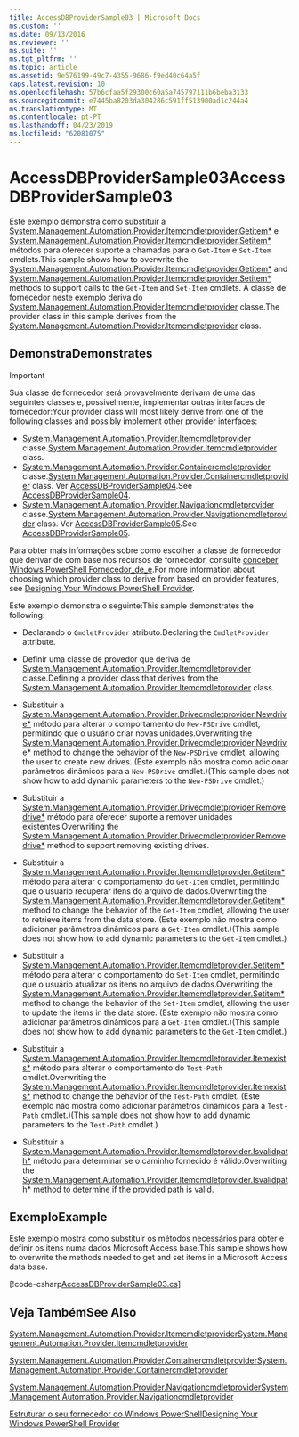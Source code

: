 ```yaml
---
title: AccessDBProviderSample03 | Microsoft Docs
ms.custom: ''
ms.date: 09/13/2016
ms.reviewer: ''
ms.suite: ''
ms.tgt_pltfrm: ''
ms.topic: article
ms.assetid: 9e576199-49c7-4355-9686-f9ed40c64a5f
caps.latest.revision: 10
ms.openlocfilehash: 57b6cfaa5f29300c60a5a745797111b6beba3133
ms.sourcegitcommit: e7445ba8203da304286c591ff513900ad1c244a4
ms.translationtype: MT
ms.contentlocale: pt-PT
ms.lasthandoff: 04/23/2019
ms.locfileid: "62081075"
---
```

# <a name="accessdbprovidersample03"></a><span data-ttu-id="96b04-102">AccessDBProviderSample03</span><span class="sxs-lookup"><span data-stu-id="96b04-102">AccessDBProviderSample03</span></span>

<span data-ttu-id="96b04-103">Este exemplo demonstra como substituir a [System.Management.Automation.Provider.Itemcmdletprovider.Getitem\*](/dotnet/api/System.Management.Automation.Provider.ItemCmdletProvider.GetItem) e [System.Management.Automation.Provider.Itemcmdletprovider.Setitem\*](/dotnet/api/System.Management.Automation.Provider.ItemCmdletProvider.SetItem) métodos para oferecer suporte a chamadas para o `Get-Item` e `Set-Item` cmdlets.</span><span class="sxs-lookup"><span data-stu-id="96b04-103">This sample shows how to overwrite the [System.Management.Automation.Provider.Itemcmdletprovider.Getitem\*](/dotnet/api/System.Management.Automation.Provider.ItemCmdletProvider.GetItem) and [System.Management.Automation.Provider.Itemcmdletprovider.Setitem\*](/dotnet/api/System.Management.Automation.Provider.ItemCmdletProvider.SetItem) methods to support calls to the `Get-Item` and `Set-Item` cmdlets.</span></span> <span data-ttu-id="96b04-104">A classe de fornecedor neste exemplo deriva do [System.Management.Automation.Provider.Itemcmdletprovider](/dotnet/api/System.Management.Automation.Provider.ItemCmdletProvider) classe.</span><span class="sxs-lookup"><span data-stu-id="96b04-104">The provider class in this sample derives from the [System.Management.Automation.Provider.Itemcmdletprovider](/dotnet/api/System.Management.Automation.Provider.ItemCmdletProvider) class.</span></span>

## <a name="demonstrates"></a><span data-ttu-id="96b04-105">Demonstra</span><span class="sxs-lookup"><span data-stu-id="96b04-105">Demonstrates</span></span>

> [!IMPORTANT]
> <span data-ttu-id="96b04-106">Sua classe de fornecedor será provavelmente derivam de uma das seguintes classes e, possivelmente, implementar outras interfaces de fornecedor:</span><span class="sxs-lookup"><span data-stu-id="96b04-106">Your provider class will most likely derive from one of the following classes and possibly implement other provider interfaces:</span></span>
>
> -   <span data-ttu-id="96b04-107">[System.Management.Automation.Provider.Itemcmdletprovider](/dotnet/api/System.Management.Automation.Provider.ItemCmdletProvider) classe.</span><span class="sxs-lookup"><span data-stu-id="96b04-107">[System.Management.Automation.Provider.Itemcmdletprovider](/dotnet/api/System.Management.Automation.Provider.ItemCmdletProvider) class.</span></span>
> -   <span data-ttu-id="96b04-108">[System.Management.Automation.Provider.Containercmdletprovider](/dotnet/api/System.Management.Automation.Provider.ContainerCmdletProvider) classe.</span><span class="sxs-lookup"><span data-stu-id="96b04-108">[System.Management.Automation.Provider.Containercmdletprovider](/dotnet/api/System.Management.Automation.Provider.ContainerCmdletProvider) class.</span></span> <span data-ttu-id="96b04-109">Ver [AccessDBProviderSample04](./accessdbprovidersample04.md).</span><span class="sxs-lookup"><span data-stu-id="96b04-109">See [AccessDBProviderSample04](./accessdbprovidersample04.md).</span></span>
> -   <span data-ttu-id="96b04-110">[System.Management.Automation.Provider.Navigationcmdletprovider](/dotnet/api/System.Management.Automation.Provider.NavigationCmdletProvider) classe.</span><span class="sxs-lookup"><span data-stu-id="96b04-110">[System.Management.Automation.Provider.Navigationcmdletprovider](/dotnet/api/System.Management.Automation.Provider.NavigationCmdletProvider) class.</span></span> <span data-ttu-id="96b04-111">Ver [AccessDBProviderSample05](./accessdbprovidersample05.md).</span><span class="sxs-lookup"><span data-stu-id="96b04-111">See [AccessDBProviderSample05](./accessdbprovidersample05.md).</span></span>
>
> <span data-ttu-id="96b04-112">Para obter mais informações sobre como escolher a classe de fornecedor que derivar de com base nos recursos de fornecedor, consulte [conceber Windows PowerShell Fornecedor_de_e](./provider-types.md).</span><span class="sxs-lookup"><span data-stu-id="96b04-112">For more information about choosing which provider class to derive from based on provider features, see [Designing Your Windows PowerShell Provider](./provider-types.md).</span></span>

<span data-ttu-id="96b04-113">Este exemplo demonstra o seguinte:</span><span class="sxs-lookup"><span data-stu-id="96b04-113">This sample demonstrates the following:</span></span>

- <span data-ttu-id="96b04-114">Declarando o `CmdletProvider` atributo.</span><span class="sxs-lookup"><span data-stu-id="96b04-114">Declaring the `CmdletProvider` attribute.</span></span>

- <span data-ttu-id="96b04-115">Definir uma classe de provedor que deriva de [System.Management.Automation.Provider.Itemcmdletprovider](/dotnet/api/System.Management.Automation.Provider.ItemCmdletProvider) classe.</span><span class="sxs-lookup"><span data-stu-id="96b04-115">Defining a provider class that derives from the [System.Management.Automation.Provider.Itemcmdletprovider](/dotnet/api/System.Management.Automation.Provider.ItemCmdletProvider) class.</span></span>

- <span data-ttu-id="96b04-116">Substituir a [System.Management.Automation.Provider.Drivecmdletprovider.Newdrive\*](/dotnet/api/System.Management.Automation.Provider.DriveCmdletProvider.NewDrive) método para alterar o comportamento do `New-PSDrive` cmdlet, permitindo que o usuário criar novas unidades.</span><span class="sxs-lookup"><span data-stu-id="96b04-116">Overwriting the [System.Management.Automation.Provider.Drivecmdletprovider.Newdrive\*](/dotnet/api/System.Management.Automation.Provider.DriveCmdletProvider.NewDrive) method to change the behavior of the `New-PSDrive` cmdlet, allowing the user to create new drives.</span></span> <span data-ttu-id="96b04-117">(Este exemplo não mostra como adicionar parâmetros dinâmicos para a `New-PSDrive` cmdlet.)</span><span class="sxs-lookup"><span data-stu-id="96b04-117">(This sample does not show how to add dynamic parameters to the `New-PSDrive` cmdlet.)</span></span>

- <span data-ttu-id="96b04-118">Substituir a [System.Management.Automation.Provider.Drivecmdletprovider.Removedrive\*](/dotnet/api/System.Management.Automation.Provider.DriveCmdletProvider.RemoveDrive) método para oferecer suporte a remover unidades existentes.</span><span class="sxs-lookup"><span data-stu-id="96b04-118">Overwriting the [System.Management.Automation.Provider.Drivecmdletprovider.Removedrive\*](/dotnet/api/System.Management.Automation.Provider.DriveCmdletProvider.RemoveDrive) method to support removing existing drives.</span></span>

- <span data-ttu-id="96b04-119">Substituir a [System.Management.Automation.Provider.Itemcmdletprovider.Getitem\*](/dotnet/api/System.Management.Automation.Provider.ItemCmdletProvider.GetItem) método para alterar o comportamento do `Get-Item` cmdlet, permitindo que o usuário recuperar itens do arquivo de dados.</span><span class="sxs-lookup"><span data-stu-id="96b04-119">Overwriting the [System.Management.Automation.Provider.Itemcmdletprovider.Getitem\*](/dotnet/api/System.Management.Automation.Provider.ItemCmdletProvider.GetItem) method to change the behavior of the `Get-Item` cmdlet, allowing the user to retrieve items from the data store.</span></span> <span data-ttu-id="96b04-120">(Este exemplo não mostra como adicionar parâmetros dinâmicos para a `Get-Item` cmdlet.)</span><span class="sxs-lookup"><span data-stu-id="96b04-120">(This sample does not show how to add dynamic parameters to the `Get-Item` cmdlet.)</span></span>

- <span data-ttu-id="96b04-121">Substituir a [System.Management.Automation.Provider.Itemcmdletprovider.Setitem\*](/dotnet/api/System.Management.Automation.Provider.ItemCmdletProvider.SetItem) método para alterar o comportamento do `Set-Item` cmdlet, permitindo que o usuário atualizar os itens no arquivo de dados.</span><span class="sxs-lookup"><span data-stu-id="96b04-121">Overwriting the [System.Management.Automation.Provider.Itemcmdletprovider.Setitem\*](/dotnet/api/System.Management.Automation.Provider.ItemCmdletProvider.SetItem) method to change the behavior of the `Set-Item` cmdlet, allowing the user to update the items in the data store.</span></span> <span data-ttu-id="96b04-122">(Este exemplo não mostra como adicionar parâmetros dinâmicos para a `Get-Item` cmdlet.)</span><span class="sxs-lookup"><span data-stu-id="96b04-122">(This sample does not show how to add dynamic parameters to the `Get-Item` cmdlet.)</span></span>

- <span data-ttu-id="96b04-123">Substituir a [System.Management.Automation.Provider.Itemcmdletprovider.Itemexists\*](/dotnet/api/System.Management.Automation.Provider.ItemCmdletProvider.ItemExists) método para alterar o comportamento do `Test-Path` cmdlet.</span><span class="sxs-lookup"><span data-stu-id="96b04-123">Overwriting the [System.Management.Automation.Provider.Itemcmdletprovider.Itemexists\*](/dotnet/api/System.Management.Automation.Provider.ItemCmdletProvider.ItemExists) method to change the behavior of the `Test-Path` cmdlet.</span></span> <span data-ttu-id="96b04-124">(Este exemplo não mostra como adicionar parâmetros dinâmicos para a `Test-Path` cmdlet.)</span><span class="sxs-lookup"><span data-stu-id="96b04-124">(This sample does not show how to add dynamic parameters to the `Test-Path` cmdlet.)</span></span>

- <span data-ttu-id="96b04-125">Substituir a [System.Management.Automation.Provider.Itemcmdletprovider.Isvalidpath\*](/dotnet/api/System.Management.Automation.Provider.ItemCmdletProvider.IsValidPath) método para determinar se o caminho fornecido é válido.</span><span class="sxs-lookup"><span data-stu-id="96b04-125">Overwriting the [System.Management.Automation.Provider.Itemcmdletprovider.Isvalidpath\*](/dotnet/api/System.Management.Automation.Provider.ItemCmdletProvider.IsValidPath) method to determine if the provided path is valid.</span></span>

## <a name="example"></a><span data-ttu-id="96b04-126">Exemplo</span><span class="sxs-lookup"><span data-stu-id="96b04-126">Example</span></span>

<span data-ttu-id="96b04-127">Este exemplo mostra como substituir os métodos necessários para obter e definir os itens numa dados Microsoft Access base.</span><span class="sxs-lookup"><span data-stu-id="96b04-127">This sample shows how to overwrite the methods needed to get and set items in a Microsoft Access data base.</span></span>

[!code-csharp[AccessDBProviderSample03.cs](../../powershell-sdk-samples/SDK-2.0/csharp/AccessDBProviderSample06/AccessDBProviderSample06.cs#L11-L976 "AccessDBProviderSample03.cs")]

## <a name="see-also"></a><span data-ttu-id="96b04-128">Veja Também</span><span class="sxs-lookup"><span data-stu-id="96b04-128">See Also</span></span>

[<span data-ttu-id="96b04-129">System.Management.Automation.Provider.Itemcmdletprovider</span><span class="sxs-lookup"><span data-stu-id="96b04-129">System.Management.Automation.Provider.Itemcmdletprovider</span></span>](/dotnet/api/System.Management.Automation.Provider.ItemCmdletProvider)

[<span data-ttu-id="96b04-130">System.Management.Automation.Provider.Containercmdletprovider</span><span class="sxs-lookup"><span data-stu-id="96b04-130">System.Management.Automation.Provider.Containercmdletprovider</span></span>](/dotnet/api/System.Management.Automation.Provider.ContainerCmdletProvider)

[<span data-ttu-id="96b04-131">System.Management.Automation.Provider.Navigationcmdletprovider</span><span class="sxs-lookup"><span data-stu-id="96b04-131">System.Management.Automation.Provider.Navigationcmdletprovider</span></span>](/dotnet/api/System.Management.Automation.Provider.NavigationCmdletProvider)

[<span data-ttu-id="96b04-132">Estruturar o seu fornecedor do Windows PowerShell</span><span class="sxs-lookup"><span data-stu-id="96b04-132">Designing Your Windows PowerShell Provider</span></span>](./provider-types.md)